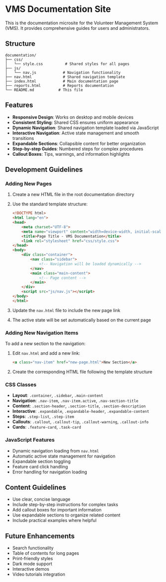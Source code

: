 # VMS Documentation Site

This is the documentation microsite for the Volunteer Management System (VMS). It provides comprehensive guides for users and administrators.

## Structure

```
documentation/
├── css/
│   └── style.css          # Shared styles for all pages
├── js/
│   └── nav.js            # Navigation functionality
├── nav.html              # Shared navigation template
├── index.html            # Main documentation page
├── reports.html          # Reports documentation
└── README.md           # This file
```

## Features

- **Responsive Design**: Works on desktop and mobile devices
- **Consistent Styling**: Shared CSS ensures uniform appearance
- **Dynamic Navigation**: Shared navigation template loaded via JavaScript
- **Interactive Navigation**: Active state management and smooth transitions
- **Expandable Sections**: Collapsible content for better organization
- **Step-by-step Guides**: Numbered steps for complex procedures
- **Callout Boxes**: Tips, warnings, and information highlights

## Development Guidelines

### Adding New Pages

1. Create a new HTML file in the root documentation directory
2. Use the standard template structure:
   ```html
   <!DOCTYPE html>
   <html lang="en">
   <head>
       <meta charset="UTF-8">
       <meta name="viewport" content="width=device-width, initial-scale=1.0">
       <title>Page Title - VMS Documentation</title>
       <link rel="stylesheet" href="css/style.css">
   </head>
   <body>
       <div class="container">
           <nav class="sidebar">
               <!-- Navigation will be loaded dynamically -->
           </nav>
           <main class="main-content">
               <!-- Page content -->
           </main>
       </div>
       <script src="js/nav.js"></script>
   </body>
   </html>
   ```

3. Update the `nav.html` file to include the new page link
4. The active state will be set automatically based on the current page

### Adding New Navigation Items

To add a new section to the navigation:

1. Edit `nav.html` and add a new link:
   ```html
   <a class="nav-item" href="new-page.html">New Section</a>
   ```

2. Create the corresponding HTML file following the template structure

### CSS Classes

- **Layout**: `.container`, `.sidebar`, `.main-content`
- **Navigation**: `.nav-item`, `.nav-item.active`, `.nav-section-title`
- **Content**: `.section-header`, `.section-title`, `.section-description`
- **Interactive**: `.expandable`, `.expandable-header`, `.expandable-content`
- **Steps**: `.step-list`, `.step-item`
- **Callouts**: `.callout`, `.callout-tip`, `.callout-warning`, `.callout-info`
- **Cards**: `.feature-card`, `.task-card`

### JavaScript Features

- Dynamic navigation loading from `nav.html`
- Automatic active state management for navigation
- Expandable section toggling
- Feature card click handling
- Error handling for navigation loading

## Content Guidelines

- Use clear, concise language
- Include step-by-step instructions for complex tasks
- Add callout boxes for important information
- Use expandable sections to organize related content
- Include practical examples where helpful

## Future Enhancements

- Search functionality
- Table of contents for long pages
- Print-friendly styles
- Dark mode support
- Interactive demos
- Video tutorials integration 